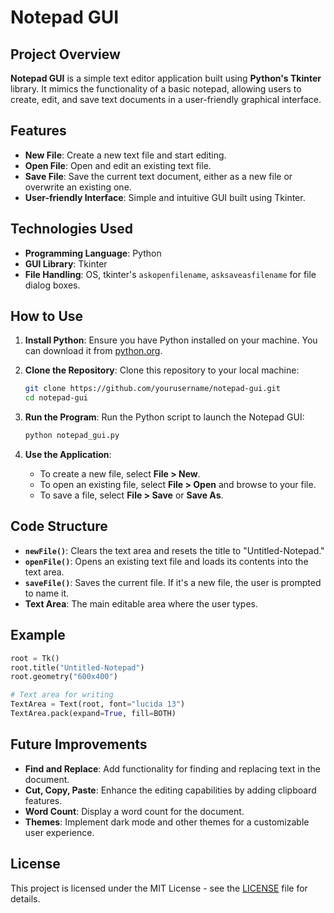 # Notepad GUI

## Project Overview

**Notepad GUI** is a simple text editor application built using **Python's Tkinter** library. It mimics the functionality of a basic notepad, allowing users to create, edit, and save text documents in a user-friendly graphical interface.

## Features

- **New File**: Create a new text file and start editing.
- **Open File**: Open and edit an existing text file.
- **Save File**: Save the current text document, either as a new file or overwrite an existing one.
- **User-friendly Interface**: Simple and intuitive GUI built using Tkinter.

## Technologies Used

- **Programming Language**: Python
- **GUI Library**: Tkinter
- **File Handling**: OS, tkinter's `askopenfilename`, `asksaveasfilename` for file dialog boxes.

## How to Use

1. **Install Python**:
   Ensure you have Python installed on your machine. You can download it from [python.org](https://www.python.org/).

2. **Clone the Repository**:
   Clone this repository to your local machine:
   ```bash
   git clone https://github.com/yourusername/notepad-gui.git
   cd notepad-gui
   ```

3. **Run the Program**:
   Run the Python script to launch the Notepad GUI:
   ```bash
   python notepad_gui.py
   ```

4. **Use the Application**:
   - To create a new file, select **File > New**.
   - To open an existing file, select **File > Open** and browse to your file.
   - To save a file, select **File > Save** or **Save As**.

## Code Structure

- **`newFile()`**: Clears the text area and resets the title to "Untitled-Notepad."
- **`openFile()`**: Opens an existing text file and loads its contents into the text area.
- **`saveFile()`**: Saves the current file. If it's a new file, the user is prompted to name it.
- **Text Area**: The main editable area where the user types.

## Example

```python
root = Tk()
root.title("Untitled-Notepad")
root.geometry("600x400")

# Text area for writing
TextArea = Text(root, font="lucida 13")
TextArea.pack(expand=True, fill=BOTH)
```

## Future Improvements

- **Find and Replace**: Add functionality for finding and replacing text in the document.
- **Cut, Copy, Paste**: Enhance the editing capabilities by adding clipboard features.
- **Word Count**: Display a word count for the document.
- **Themes**: Implement dark mode and other themes for a customizable user experience.

## License

This project is licensed under the MIT License - see the [LICENSE](LICENSE) file for details.
